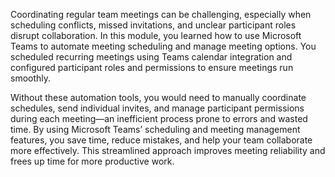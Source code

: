 Coordinating regular team meetings can be challenging, especially when scheduling conflicts, missed invitations, and unclear participant roles disrupt collaboration. In this module, you learned how to use Microsoft Teams to automate meeting scheduling and manage meeting options. You scheduled recurring meetings using Teams calendar integration and configured participant roles and permissions to ensure meetings run smoothly.

Without these automation tools, you would need to manually coordinate schedules, send individual invites, and manage participant permissions during each meeting—an inefficient process prone to errors and wasted time. By using Microsoft Teams’ scheduling and meeting management features, you save time, reduce mistakes, and help your team collaborate more effectively. This streamlined approach improves meeting reliability and frees up time for more productive work.
